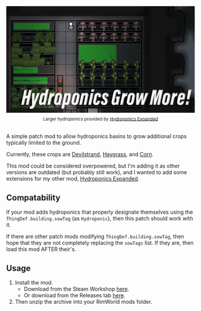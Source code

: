 <div align="center">
    <a href="https://steamcommunity.com/sharedfiles/filedetails/?id=">
        <img src="./About/Preview.png" alt="Hydroponics Grow More">
    </a>
    <br>
    <sub>
        Larger hydroponics provided by <a href="https://github.com/Xevion/RimWorld-Hydroponics-Expanded">Hydroponics Expanded</a>
    </sub>
</div>
<br>

A simple patch mod to allow hydroponics basins to grow additional crops typically limited to the ground.

Currently, these crops are [Devilstrand][rimworld-devilstrand], [Haygrass][rimworld-haygrass], and [Corn][rimworld-corn].

This mod could be considered overpowered, but I'm adding it as other versions are outdated (but probably still work), and I wanted to add some extensions for my other mod, [Hydroponics Expanded][github-hydroponics-expanded].

## Compatability

If your mod adds hydroponics that properly designate themselves using the `ThingDef.building.sowTag` (as `Hydroponic`), then this patch should work with it.

If there are other patch mods modifying `ThingDef.building.sowTag`, then hope that they are not completely replacing the `sowTags` list. If they are, then load this mod AFTER their's.

## Usage

1. Install the mod.
    - Download from the Steam Workshop [here][workshop-hydroponics-grow-more].
    - Or download from the Releases tab [here][github-hydroponics-grow-more-release].
2. Then unzip the archive into your RimWorld mods folder.

[workshop-hydroponics-grow-more]: https://steamcommunity.com/sharedfiles/filedetails/?id=XXX
[github-hydroponics-grow-more-release]: https://github.com/Xevion/RimWorld-HydroponicsGrowMore/releases
[github-hydroponics-expanded]: https://github.com/Xevion/RimWorld-Hydroponics-Expanded
[rimworld-devilstrand]: https://rimworldwiki.com/wiki/Devilstrand
[rimworld-haygrass]: https://rimworldwiki.com/wiki/Haygrass
[rimworld-corn]: https://rimworldwiki.com/wiki/Corn
